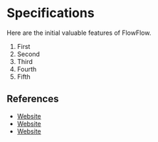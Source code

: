 # Specifications

Here are the initial valuable features of FlowFlow.

1. First
2. Second
3. Third
4. Fourth
5. Fifth

## References

- [Website](http://website.com)
- [Website](http://website.com)
- [Website](http://website.com)
